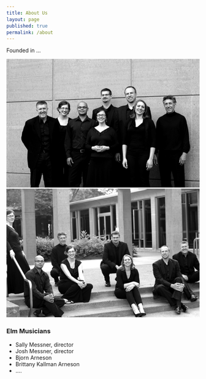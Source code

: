 ```yaml
---
title: About Us
layout: page
published: true
permalink: /about
---
```


Founded in ...

![ELM Ensemble](/images/Elm15.jpg)
![ELM Ensemble](/images/Elm08.jpg)

### Elm Musicians

- Sally Messner, director
- Josh Messner, director
- Bjorn Arneson
- Brittany Kallman Arneson
- ....
